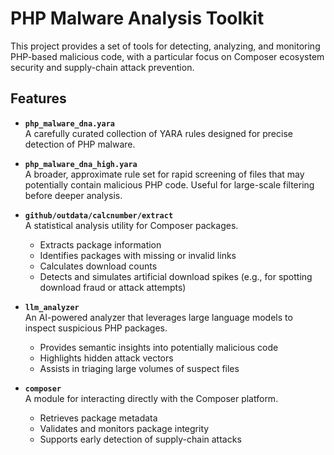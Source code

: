 # PHP Malware Analysis Toolkit

This project provides a set of tools for detecting, analyzing, and monitoring PHP-based malicious code, with a particular focus on Composer ecosystem security and supply-chain attack prevention.

## Features

- **`php_malware_dna.yara`**  
  A carefully curated collection of YARA rules designed for precise detection of PHP malware.  

- **`php_malware_dna_high.yara`**  
  A broader, approximate rule set for rapid screening of files that may potentially contain malicious PHP code. Useful for large-scale filtering before deeper analysis.  

- **`github/outdata/calcnumber/extract`**  
  A statistical analysis utility for Composer packages.  
  - Extracts package information  
  - Identifies packages with missing or invalid links  
  - Calculates download counts  
  - Detects and simulates artificial download spikes (e.g., for spotting download fraud or attack attempts)  

- **`llm_analyzer`**  
  An AI-powered analyzer that leverages large language models to inspect suspicious PHP packages.  
  - Provides semantic insights into potentially malicious code  
  - Highlights hidden attack vectors  
  - Assists in triaging large volumes of suspect files  

- **`composer`**  
  A module for interacting directly with the Composer platform.  
  - Retrieves package metadata  
  - Validates and monitors package integrity  
  - Supports early detection of supply-chain attacks  

